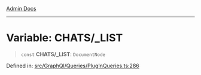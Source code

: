 [Admin Docs](/)

***

# Variable: CHATS/_LIST

> `const` **CHATS/_LIST**: `DocumentNode`

Defined in: [src/GraphQl/Queries/PlugInQueries.ts:286](https://github.com/PalisadoesFoundation/talawa-admin/blob/main/src/GraphQl/Queries/PlugInQueries.ts#L286)
